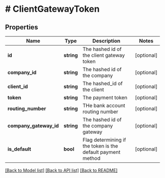 # # ClientGatewayToken

## Properties

Name | Type | Description | Notes
------------ | ------------- | ------------- | -------------
**id** | **string** | The hashed id of the client gateway token | [optional]
**company_id** | **string** | The hashed id of the company | [optional]
**client_id** | **string** | The hashed_id of the client | [optional]
**token** | **string** | The payment token | [optional]
**routing_number** | **string** | THe bank account routing number | [optional]
**company_gateway_id** | **string** | The hashed id of the company gateway | [optional]
**is_default** | **bool** | Flag determining if the token is the default payment method | [optional]

[[Back to Model list]](../../README.md#models) [[Back to API list]](../../README.md#endpoints) [[Back to README]](../../README.md)

